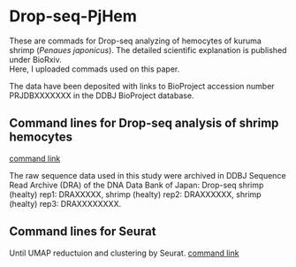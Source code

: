 # Drop-seq-PjHem
These are commads for Drop-seq analyzing of hemocytes of kuruma shrimp (*Penaues japonicus*). The detailed scientific explanation is published under BioRxiv.  
Here, I uploaded commads used on this paper.

The data have been deposited with links to BioProject accession number PRJDBXXXXXXX in the DDBJ BioProject database.

## Command lines for Drop-seq analysis of shrimp hemocytes
[command link](https://github.com/KeiichiroKOIWAI/Drop-seq-PjHem/blob/main/STARsolo.md)   

The raw sequence data used in this study were archived in DDBJ Sequence Read Archive (DRA) of the DNA Data Bank of Japan: Drop-seq shrimp (healty) rep1: DRAXXXXX, shrimp  (healty) rep2: DRAXXXXXX, shrimp (healty)  rep3: DRAXXXXXXXX. 

## Command lines for Seurat
Until UMAP reductuion and clustering by Seurat. [command link](https://github.com/KeiichiroKOIWAI/Drop-seq-PjHem/blob/main/Seura_commands.md)  
